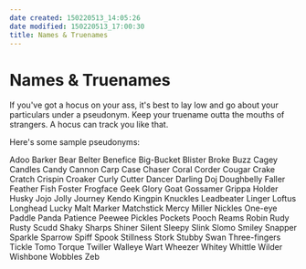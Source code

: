 ```yaml
---
date created: 150220513_14:05:26
date modified: 150220513_17:00:30
title: Names & Truenames
---
```


# Names & Truenames
If you've got a hocus on your ass, it's best to lay low and go about your particulars under a pseudonym. Keep your truename outta the mouths of strangers. A hocus can track you like that.

Here's some sample pseudonyms:

Adoo
Barker
Bear
Belter
Benefice
Big-Bucket
Blister
Broke
Buzz
Cagey
Candles
Candy
Cannon
Carp
Case
Chaser
Coral
Corder
Cougar
Crake
Cratch
Crispin
Croaker
Curly
Cutter
Dancer
Darling
Doj
Doughbelly
Faller
Feather
Fish
Foster
Frogface
Geek
Glory
Goat
Gossamer
Grippa
Holder
Husky
Jojo
Jolly
Journey
Kendo
Kingpin
Knuckles
Leadbeater
Linger
Loftus
Longhead
Lucky
Malt
Marker
Matchstick
Mercy
Miller
Nickles
One-eye
Paddle
Panda
Patience
Peewee
Pickles
Pockets
Pooch
Reams
Robin
Rudy
Rusty
Scudd
Shaky
Sharps
Shiner
Silent
Sleepy
Slink
Slomo
Smiley
Snapper
Sparkle
Sparrow
Spiff
Spook
Stillness
Stork
Stubby
Swan
Three-fingers
Tickle
Tomo
Torque
Twiller
Walleye
Wart
Wheezer
Whitey
Whittle
Wilder
Wishbone
Wobbles
Zeb

